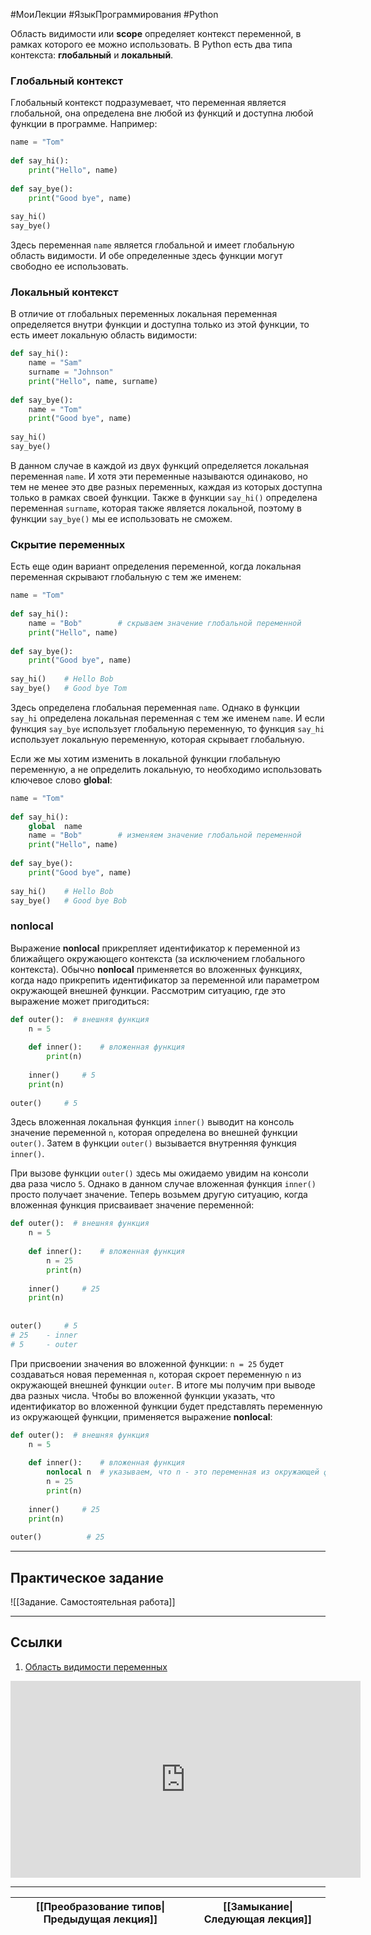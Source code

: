 #МоиЛекции #ЯзыкПрограммирования #Python 

Область видимости или **scope** определяет контекст переменной, в рамках которого ее можно использовать. В Python есть два типа контекста: **глобальный** и **локальный**.

### Глобальный контекст

Глобальный контекст подразумевает, что переменная является глобальной, она определена вне любой из функций и доступна любой функции в программе. Например:

```python
name = "Tom"
 
def say_hi():
    print("Hello", name)
 
def say_bye():
    print("Good bye", name)
 
say_hi()
say_bye()
```

Здесь переменная `name` является глобальной и имеет глобальную область видимости. И обе определенные здесь функции могут свободно ее использовать.

### Локальный контекст

В отличие от глобальных переменных локальная переменная определяется внутри функции и доступна только из этой функции, то есть имеет локальную область видимости:

```python
def say_hi():
    name = "Sam"
    surname = "Johnson"
    print("Hello", name, surname)
 
def say_bye():
    name = "Tom"
    print("Good bye", name)
 
say_hi()
say_bye()
```

В данном случае в каждой из двух функций определяется локальная переменная `name`. И хотя эти переменные называются одинаково, но тем не менее это две разных переменных, каждая из которых доступна только в рамках своей функции. Также в функции `say_hi()` определена переменная `surname`, которая также является локальной, поэтому в функции `say_bye()` мы ее использовать не сможем.

### Скрытие переменных

Есть еще один вариант определения переменной, когда локальная переменная скрывают глобальную с тем же именем:

```python
name = "Tom"
 
def say_hi():
    name = "Bob"        # скрываем значение глобальной переменной
    print("Hello", name)
 
def say_bye():
    print("Good bye", name)
 
say_hi()    # Hello Bob
say_bye()   # Good bye Tom
```

Здесь определена глобальная переменная `name`. Однако в функции `say_hi` определена локальная переменная с тем же именем `name`. И если функция `say_bye` использует глобальную переменную, то функция `say_hi` использует локальную переменную, которая скрывает глобальную.

Если же мы хотим изменить в локальной функции глобальную переменную, а не определить локальную, то необходимо использовать ключевое слово **global**:

```python
name = "Tom"
 
def say_hi():
    global  name
    name = "Bob"        # изменяем значение глобальной переменной
    print("Hello", name)
 
def say_bye():
    print("Good bye", name)
 
say_hi()    # Hello Bob
say_bye()   # Good bye Bob
```

### nonlocal

Выражение **nonlocal** прикрепляет идентификатор к переменной из ближайщего окружающего контекста (за исключением глобального контекста). Обычно **nonlocal** применяется во вложенных функциях, когда надо прикрепить идентификатор за переменной или параметром окружающей внешней функции. Рассмотрим ситуацию, где это выражение может пригодиться:

```python
def outer():  # внешняя функция
    n = 5
 
    def inner():    # вложенная функция
        print(n)
 
    inner()     # 5
    print(n)
 
outer()     # 5
```

Здесь вложенная локальная функция `inner()` выводит на консоль значение переменной `n`, которая определена во внешней функции `outer()`. Затем в функции `outer()` вызывается внутренняя функция `inner()`.

При вызове функции `outer()` здесь мы ожидаемо увидим на консоли два раза число `5`. Однако в данном случае вложенная функция `inner()` просто получает значение. Теперь возьмем другую ситуацию, когда вложенная функция присваивает значение переменной:

```python
def outer():  # внешняя функция
    n = 5
 
    def inner():    # вложенная функция
        n = 25
        print(n)
 
    inner()     # 25
    print(n)
 
 
outer()     # 5 
# 25    - inner
# 5     - outer
```

При присвоении значения во вложенной функции: `n = 25` будет создаваться новая переменная `n`, которая скроет переменную `n` из окружающей внешней функции `outer`. В итоге мы получим при выводе два разных числа. Чтобы во вложенной функции указать, что идентификатор во вложенной функции будет представлять переменную из окружающей функции, применяется выражение **nonlocal**:

```python
def outer():  # внешняя функция
    n = 5
 
    def inner():    # вложенная функция
        nonlocal n  # указываем, что n - это переменная из окружающей функции
        n = 25
        print(n)
 
    inner()     # 25
    print(n)
 
outer()          # 25
```

---
## Практическое задание

![[Задание. Самостоятельная работа]]

---
## Ссылки

1. [Область видимости переменных](https://metanit.com/python/tutorial/2.9.php)

<iframe width="560" height="315" src="https://www.youtube.com/embed/8NDjlmCRCsk?si=dff1aYNob4ODONGQ" title="YouTube video player" frameborder="0" allow="accelerometer; autoplay; clipboard-write; encrypted-media; gyroscope; picture-in-picture; web-share" referrerpolicy="strict-origin-when-cross-origin" allowfullscreen></iframe>

---

| [[Преобразование типов\|Предыдущая лекция]] | [[Замыкание\|Следующая лекция]] |
| ------------------------------------------- | ------------------------------- |

